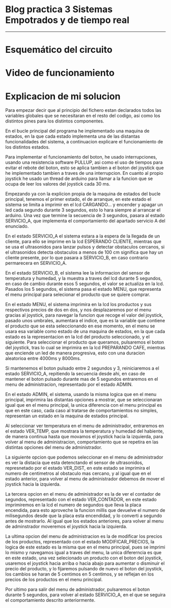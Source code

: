 # Blog practica 3 Sistemas Empotrados y de tiempo real
------------------------------------------------------
# Esquemático del circuito

# Video de funcionamiento

# Explicacion de mi solucion

Para empezar decir que al principio del fichero estan declarados todos las variables globales que se necesitaran en el resto del codigo, asi como los distintos pines para los distintos componentes.

En el bucle principal del programa he implementado una maquina de estados, en la que cada estado implementa una de las distantas funcionalidades del sistema, a continuacion explicare el funcionamiento de los distintos estados.

Para implementar el funcionamiento del boton, he usado interrupciones, usando una resistencia software PULLUP, asi como el uso de tiempos para evitar el rebote del boton, esto se aplica tambien a el boton del joystick que he implementado tambien a traves de una interrupcion.
En cuanto al propio joystick he usado un thread de arduino para llamar a la funcion que se ocupa de leer los valores del joystick cada 30 ms.

Empezando ya con la explicion propia de la maquina de estados del bucle principal, tenemos el primer estado, el de arranque, en este estado el sistema se limita a imprimir en el lcd CARGANDO... y encender y apagar un led cada segundo durante 3 segundos, esto lo hara siempre al arrancar el arduino. Una vez que termine la secuencia de 3 segundos, pasara al estado SERVICIO_A, que implementa el comportamiento del apartado servicio A del enunciado.

En el estado SERVICIO_A el sistema estara a la espera de la llegada de un cliente, para ello se imprime en la lcd ESPERANDO CLIENTE, mientras que se usa el ultrasonidos para lanzar pulsos y detectar obstaculos cercanos, si el ultrasonidos detecta obstaculos a menos de 100 cm significa que hay un cliente presente, por lo que pasara a SERVICIO_B, en caso contrario permarecera en SERVICIO_A.

En el estado SERVICIO_B, el sistema lee la informacion del sensor de temperatura y humedad, y la muestra a traves del lcd durante 5 segundos, en caso de cambio durante esos 5 segundos, el valor se actualiza en la lcd. Pasados los 5 segundos, el sistema pasa el estado MENU, que representa el menu principal para selecionar el producto que se quiere comprar.

En el estado MENU, el sistema imprimira en la lcd los productos y sus respectivos precios de dos en dos, y nos desplazaremos por el menu gracias al joystick, para navegar la funcion que recoge el valor del joystick, pasado unos umbrales, aumentara el indice, que es la variable que contiene el producto que se esta seleccionando en ese momento, en el menu se usara esa variable como estado de una maquina de estados, en la que cada estado es la representacion en la lcd del producto seleccionado, y el siguiente. Para seleccionar el producto que queramos, pulsaremos el boton del joystick, tras lo cual se imprimira en la lcd PREPARANDO CAFE, mientras que enciende un led de manera progresiva, esto con una duracion aleatorioa entre 4000ms y 8000ms.

Si mantenemos el boton pulsado entre 2 segundos y 3, reiniciaremos a el estado SERVICIO_A, repitiendo la secuencia desde ahi, en caso de mantener el boton pulsado durante mas de 5 segundos entraremos en el menu de administracion, representado por el estado ADMIN.

En el estado ADMIN, el sistema, usando la misma logica que en el menu principal, imprimira las distantas opciones a mostrar, que se seleccionaran igual que en el menu principal, la unica diferencia con el menu principal es que en este caso, cada caso al tratarse de comportamientos no simples, representan un estado en la maquina de estados principal.

Al seleccionar ver temperatura en el menu de administrador, entraremos en el estado VER_TEMP, que mostrara la temperatura y humedad del habiente, de manera continua hasta que movamos el joystick hacia la izquierda, para volver al menu de administracion, comportamiento que se repetira en las distintas opciones del menu de administrador.

La siguiente opcion que podemos seleccionar en el menu de administrador es ver la distacia que esta detenctando el sensor de ultrasonidos, represnetado por el estado VER_DIST, en este estado se imprimira el numero de centimetros al obstaculo mas cercano, y al igual que en el estado anterior, para volver al menu de administrador debemos de mover el joystick hacia la izquierda.

La tercera opcion en el menu de administrador es la de ver el contador de segundos, representado con el estado VER_CONTADOR, en este estado imprimiremos en la lcd el numero de segundos que lleva la placa encendida, para esto aproveche la funcion millis que devuelve el numero de milisegundos desde que la placa esta encendidad, y lo converti a segundo antes de mostrarlo. Al igual que los estados anteriores, para volver al menu de adminstrador moveremos el joystick hacia la izquierda.

La ultima opcion del menu de administracion es la de modificar los precios de los productos, representado con el estado MODIFICAR_PRECIOS, la logica de este estado es la misma que en el menu principal, pues se imprimi lo mismo y navegamos igual a traves del menu, la unica difererncia es que en este estado, una vez selecionado un producto con el boton del joystick, usaremos el joystick hacia arriba o hacia abajo para aumentar o disminuir el precio del producto, y lo fijaremos pulsando de nuevo el boton del joystick, los cambios se haran de 5 centimos en 5 centimos, y se reflejan en los precios de los productos en el menu principal.

Por ultimo para salir del menu de administrador, pulsaremos el boton durante 5 segundos, para volver al estado SERVICIO_A, en el que se seguira el comportamiento descrito anteriormente.

